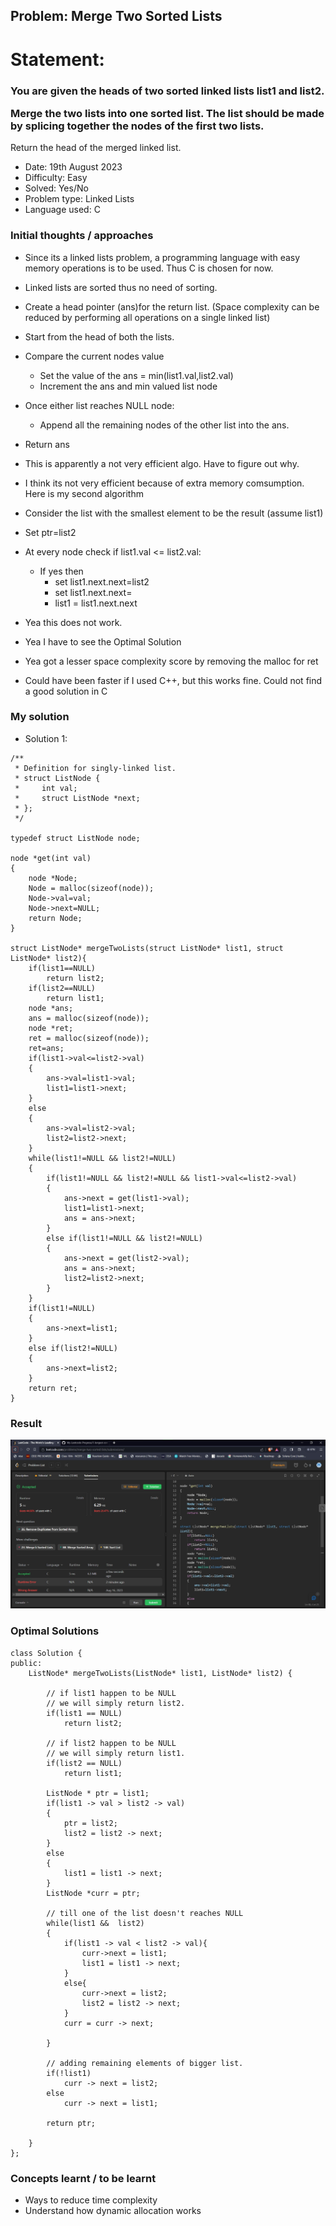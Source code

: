 ## Problem: Merge Two Sorted Lists

# Statement:

<h3>
You are given the heads of two sorted linked lists list1 and list2.

Merge the two lists into one sorted list. The list should be made by splicing together the nodes of the first two lists.

</h3>

Return the head of the merged linked list.

- Date: 19th August 2023
- Difficulty: Easy
- Solved: Yes/No
- Problem type: Linked Lists
- Language used: C

### Initial thoughts / approaches

- Since its a linked lists problem, a programming language with easy memory operations is to be used. Thus C is chosen for now.
- Linked lists are sorted thus no need of sorting.
- Create a head pointer (ans)for the return list. (Space complexity can be reduced by performing all operations on a single linked list)
- Start from the head of both the lists.
- Compare the current nodes value
  - Set the value of the ans = min(list1.val,list2.val)
  - Increment the ans and min valued list node
- Once either list reaches NULL node:
  - Append all the remaining nodes of the other list into the ans.
- Return ans

- This is apparently a not very efficient algo. Have to figure out why.
- I think its not very efficient because of extra memory comsumption. Here is my second algorithm

- Consider the list with the smallest element to be the result (assume list1)
- Set ptr=list2
- At every node check if list1.val <= list2.val:
  - If yes then
    - set list1.next.next=list2
    - set list1.next.next=
    - list1 = list1.next.next
- Yea this does not work.
- Yea I have to see the Optimal Solution
- Yea got a lesser space complexity score by removing the malloc for ret
- Could have been faster if I used C++, but this works fine. Could not find a good solution in C

### My solution

- Solution 1:

```
/**
 * Definition for singly-linked list.
 * struct ListNode {
 *     int val;
 *     struct ListNode *next;
 * };
 */

typedef struct ListNode node;

node *get(int val)
{
    node *Node;
    Node = malloc(sizeof(node));
    Node->val=val;
    Node->next=NULL;
    return Node;
}

struct ListNode* mergeTwoLists(struct ListNode* list1, struct ListNode* list2){
    if(list1==NULL)
        return list2;
    if(list2==NULL)
        return list1;
    node *ans;
    ans = malloc(sizeof(node));
    node *ret;
    ret = malloc(sizeof(node));
    ret=ans;
    if(list1->val<=list2->val)
    {
        ans->val=list1->val;
        list1=list1->next;
    }
    else
    {
        ans->val=list2->val;
        list2=list2->next;
    }
    while(list1!=NULL && list2!=NULL)
    {
        if(list1!=NULL && list2!=NULL && list1->val<=list2->val)
        {
            ans->next = get(list1->val);
            list1=list1->next;
            ans = ans->next;
        }
        else if(list1!=NULL && list2!=NULL)
        {
            ans->next = get(list2->val);
            ans = ans->next;
            list2=list2->next;
        }
    }
    if(list1!=NULL)
    {
        ans->next=list1;
    }
    else if(list2!=NULL)
    {
        ans->next=list2;
    }
    return ret;
}
```

### Result

<img src="../images/problem2_img1.jpg">

### Optimal Solutions

```
class Solution {
public:
    ListNode* mergeTwoLists(ListNode* list1, ListNode* list2) {

	    // if list1 happen to be NULL
		// we will simply return list2.
        if(list1 == NULL)
            return list2;

		// if list2 happen to be NULL
		// we will simply return list1.
        if(list2 == NULL)
            return list1;

        ListNode * ptr = list1;
        if(list1 -> val > list2 -> val)
        {
            ptr = list2;
            list2 = list2 -> next;
        }
        else
        {
            list1 = list1 -> next;
        }
        ListNode *curr = ptr;

		// till one of the list doesn't reaches NULL
        while(list1 &&  list2)
        {
            if(list1 -> val < list2 -> val){
                curr->next = list1;
                list1 = list1 -> next;
            }
            else{
                curr->next = list2;
                list2 = list2 -> next;
            }
            curr = curr -> next;

        }

		// adding remaining elements of bigger list.
        if(!list1)
            curr -> next = list2;
        else
            curr -> next = list1;

        return ptr;

    }
};
```

### Concepts learnt / to be learnt

- Ways to reduce time complexity
- Understand how dynamic allocation works
